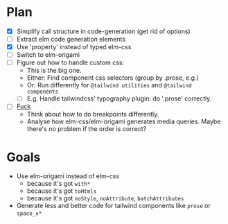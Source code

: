 # Plan

* [X] Simplify call structure in code-generation (get rid of options)
* [ ] Extract elm code generation elements
* [X] Use 'property' instead of typed elm-css
* [ ] Switch to elm-origami
* [ ] Figure out how to handle custom css:
  - This is the big one.
  - Either: Find component css selectors (group by .prose, e.g.)
  - Or: Run differently for `@tailwind utilities` and `@tailwind components`
  - [ ] E.g. Handle tailwindcss' typography plugin: do '.prose' correctly.
* [ ] [Fuck](https://css-tricks.com/logic-in-media-queries/#overriding)
  - Think about how to do breakpoints differently.
  - Analyse how elm-css/elm-origami generates media queries. Maybe there's no problem if the order is correct?

# Goals

* Use elm-origami instead of elm-css
  - because it's got `with*`
  - because it's got `toHtmls`
  - because it's got `noStyle`, `noAttribute`, `batchAttributes`
* Generate less and better code for tailwind components like `prose` or `space_x*`
